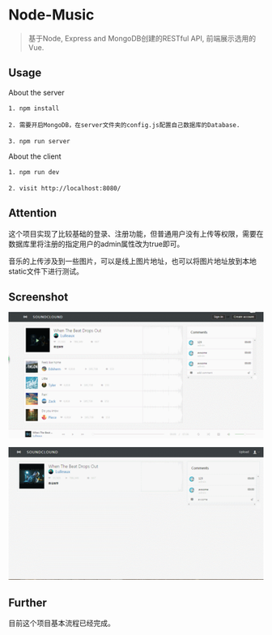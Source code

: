 # Node-Music

> 基于Node, Express and MongoDB创建的RESTful API, 前端展示选用的Vue.

## Usage

About the server

```
1. npm install 

2. 需要开启MongoDB，在server文件夹的config.js配置自己数据库的Database.

3. npm run server

```
About the client

```
1. npm run dev

2. visit http://localhost:8080/

```

## Attention

这个项目实现了比较基础的登录、注册功能，但普通用户没有上传等权限，需要在数据库里将注册的指定用户的admin属性改为true即可。

音乐的上传涉及到一些图片，可以是线上图片地址，也可以将图片地址放到本地static文件下进行测试。

## Screenshot

![](screenshot/login.gif)

![](screenshot/process.gif)

## Further

目前这个项目基本流程已经完成。
